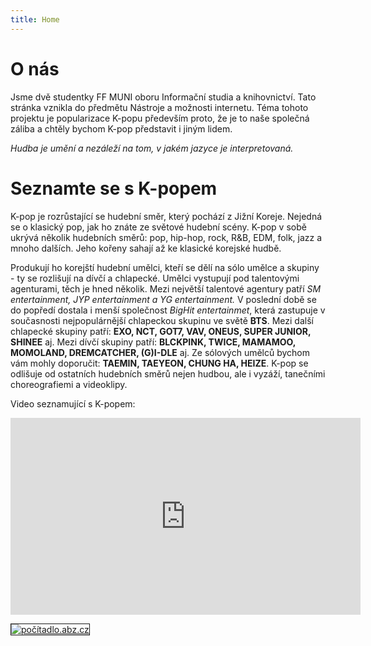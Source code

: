```yaml
---
title: Home
---
```


# O nás

Jsme dvě studentky FF MUNI oboru Informační studia a knihovnictví. Tato stránka vznikla do předmětu Nástroje a možnosti internetu. Téma tohoto projektu je popularizace K-popu především proto, že je to naše společná záliba a chtěly bychom K-pop představit i jiným lidem.

*Hudba je umění a nezáleží na tom, v jakém jazyce je interpretovaná.*

# Seznamte se s K-popem

K-pop je rozrůstající se hudební směr, který pochází z Jižní Koreje.
Nejedná se o klasický pop, jak ho znáte ze světové hudební scény. 
K-pop v sobě ukrývá několik hudebních směrů: pop, hip-hop, rock, R&B, EDM, folk, jazz a mnoho dalších. 
Jeho kořeny sahají až ke klasické korejské hudbě.

Produkují ho korejští hudební umělci, kteří se dělí na sólo umělce a skupiny - ty se rozlišují na dívčí a chlapecké. 
Umělci vystupují pod talentovými agenturami, těch je hned několik. Mezi největší talentové agentury patří *SM entertainment, JYP entertainment a YG entertainment.* V poslední době se do popředí dostala i menší společnost *BigHit entertainmet*, která zastupuje v současnosti nejpopulárnější chlapeckou skupinu ve světě **BTS**.
Mezi další chlapecké skupiny patří: **EXO, NCT, GOT7, VAV, ONEUS, SUPER JUNIOR, SHINEE** aj. Mezi dívčí skupiny patří: **BLCKPINK, TWICE, MAMAMOO, MOMOLAND, DREMCATCHER, (G)I-DLE** aj. Ze sólových umělců bychom vám mohly doporučit: **TAEMIN, TAEYEON, CHUNG HA, HEIZE**.
K-pop se odlišuje od ostatních hudebních směrů nejen hudbou, ale i vyzáží, tanečními choreografiemi a videoklipy.

Video seznamující s K-popem:

<iframe width="560" height="315" src="https://www.youtube.com/embed/ixdGsF6V4OA" frameborder="0" allow="accelerometer; autoplay; encrypted-media; gyroscope; picture-in-picture" allowfullscreen></iframe>

<a href="http://pocitadlo.abz.cz/" title="počítadlo přístupů: pocitadlo.abz.cz"><img src="http://pocitadlo.abz.cz/aip.php?tp=bb" alt="počítadlo.abz.cz" border="1" /></a>